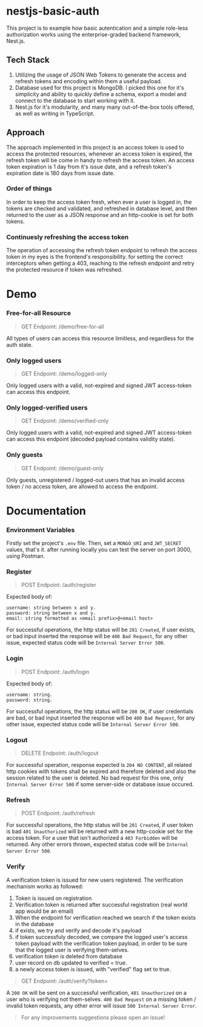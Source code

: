 # nestjs-basic-auth

This project is to example how basic autentication and a simple role-less authorization works using the enterprise-graded backend framework, Nest.js.

## Tech Stack

1. Utilizing the usage of JSON Web Tokens to generate the access and refresh tokens and encoding within them a useful payload.
2. Database used for this project is MongoDB. I picked this one for it's simplicity and ability to quickly define a schema, export a model and connect to the database to start working with it.
3. Nest.js for it's modularity, and many many out-of-the-box tools offered, as well as writing in TypeScript.

## Approach

The approach implemented in this project is an access token is used to access the protected resources, whenever an access token is expired, the refresh token will be come in handy to refresh the access token. An access token expiration is 1 day from it's issue date, and a refresh token's expiration date is 180 days from issue date.

### Order of things

In order to keep the access token fresh, when ever a user is logged in, the tokens are checked and validated, and refreshed in database level, and then returned to the user as a JSON response and an http-cookie is set for both tokens.

### Continuesly refreshing the access token

The operation of accessing the refresh token endpoint to refresh the access token in my eyes is the frontend's responsibility. for setting the correct interceptors when getting a 403, reaching to the refresh endpoint and retry the protected resource if token was refreshed.

# Demo

### Free-for-all Resource

> GET Endpoint: /demo/free-for-all

All types of users can access this resource limitless, and regardless for the auth state.

### Only logged users

> GET Endpoint: /demo/logged-only

Only logged users with a valid, not-expired and signed JWT access-token can access this endpoint.

### Only logged-verified users

> GET Endpoint: /demo/verified-only

Only logged users with a valid, not-expired and signed JWT access-token can access this endpoint (decoded payload contains validity state).

### Only guests

> GET Endpoint: /demo/guest-only

Only guests, unregistered / logged-out users that has an invalid access token / no access token, are allowed to access the endpoint.

# Documentation

### Environment Variables
Firstly set the project's ```.env``` file. Then, set a ```MONGO_URI``` and ```JWT_SECRET``` values, that's it.
after running locally you can test the server on port 3000, using Postman.

### Register

> POST Endpoint: /auth/register

Expected body of:
```
username: string between x and y.
password: string between x and y.
email: string formatted as <email prefix>@<email host>
```

For successful operations, the http status will be ```201 Created```, if user exists, or bad input inserted the response will be ```400 Bad Request```, for any other issue, expected status code will be ```Internal Server Error 500```.

### Login

> POST Endpoint: /auth/login

Expected body of:
```
username: string.
password: string.
```

For successful operations, the http status will be ```200 OK```, if user credentials are bad, or bad input inserted the response will be ```400 Bad Request```, for any other issue, expected status code will be ```Internal Server Error 500```.

### Logout

> DELETE Endpoint: /auth/logout

For successful operation, response expected is ```204 NO CONTENT```, all related http cookies with tokens shall be expired and therefore deleted and also the session related to the user is deleted. No bad request for this one, only ```Internal Server Error 500``` if some server-side or database issue occured.

### Refresh

> POST Endpoint: /auth/refresh

For successful operations, the http status will be ```201 Created```, if user token is bad ```401 Unauthorized``` will be returned with a new http-cookie set for the access token. For a user that isn't authorized a ```403 Forbidden``` will be returned. Any other errors thrown, expected status code will be ```Internal Server Error 500```.

### Verify

A verification token is issued for new users registered. The verification mechanism works as followed:
1. Token is issued on registration
2. Verification token is returned after successful registration (real world app would be an email)
3. When the endpoint for verification reached we search if the token exists in the database
3. if exists, we try and verify and decode it's payload
4. if token successfuly decoded, we compare the logged user's access token payload with the verification token payload, in order to be sure that the logged user is verifying them-selves.
5. verification token is deleted from database
6. user record on db updated to verified = true.
7. a newly access token is issued, with "verified" flag set to true.

> GET Endpoint: /auth/verify?token=<token here>

A ```200 OK``` will be sent on a successful verification, ```401 Unauthorized``` on a user who is verifying not them-selves. ```400 Bad Request``` on a missing token / invalid token requests, any other error will issue ```500 Internal Server Error```.

> For any improvements suggestions please open an issue!
